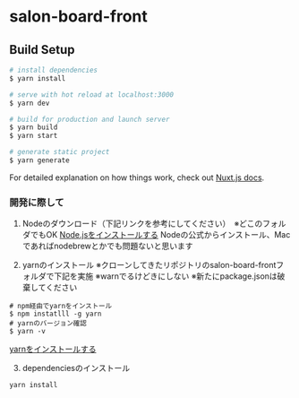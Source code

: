 # salon-board-front

## Build Setup

```bash
# install dependencies
$ yarn install

# serve with hot reload at localhost:3000
$ yarn dev

# build for production and launch server
$ yarn build
$ yarn start

# generate static project
$ yarn generate
```

For detailed explanation on how things work, check out [Nuxt.js docs](https://nuxtjs.org).

### 開発に際して
1. Nodeのダウンロード（下記リンクを参考にしてください）　※どこのフォルダでもOK
[Node.jsをインストールする](https://qiita.com/sefoo0104/items/0653c935ea4a4db9dc2b)
Nodeの公式からインストール、Macであればnodebrewとかでも問題ないと思います

2. yarnのインストール
※クローンしてきたリポジトリのsalon-board-frontフォルダで下記を実施
※warnでるけどきにしない
※新たにpackage.jsonは破棄してください
```
# npm経由でyarnをインストール
$ npm instatlll -g yarn
# yarnのバージョン確認
$ yarn -v
```
[yarnをインストールする](https://qiita.com/suisui654/items/1b89446e03991c7c2c3d)

3. dependenciesのインストール
```
yarn install
```
